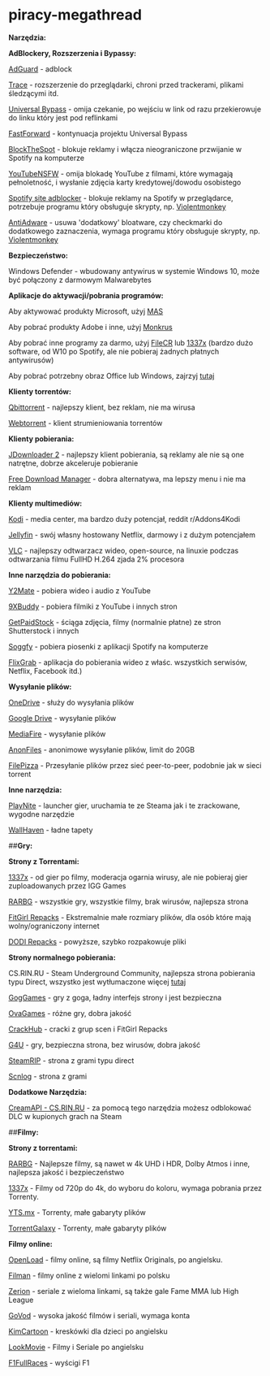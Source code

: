 # piracy-megathread


**Narzędzia:**

**AdBlockery, Rozszerzenia i Bypassy:**


[AdGuard](https://chrome.google.com/webstore/detail/adguard-adblocker/bgnkhhnnamicmpeenaelnjfhikgbkllg?hl=pl) - adblock

[Trace](https://chrome.google.com/webstore/detail/trace-online-tracking-pro/njkmjblmcfiobddjgebnoeldkjcplfjb) - rozszerzenie do przeglądarki, chroni przed trackerami, plikami śledzącymi itd.

[Universal Bypass](https://universal-bypass.org/) - omija czekanie, po wejściu w link od razu przekierowuje do linku który jest pod reflinkami

[FastForward](https://chrome.google.com/webstore/detail/fastforward/icallnadddjmdinamnolclfjanhfoafe/related) - kontynuacja projektu Universal Bypass

[BlockTheSpot](https://github.com/mrpond/BlockTheSpot) - blokuje reklamy i włącza nieograniczone przwijanie w Spotify na komputerze 

[YouTubeNSFW](https://youtubensfw.com/) - omija blokadę YouTube z filmami, które wymagają pełnoletność, i wysłanie zdjęcia karty kredytowej/dowodu osobistego

[Spotify site adblocker](https://gist.github.com/Simonwep/24f8cdcd6d32d86e929004013bd660ae) - blokuje reklamy na Spotify w przeglądarce, potrzebuje programu który obsługuje skrypty, np. [Violentmonkey](https://violentmonkey.github.io/) 

[AntiAdware](https://github.com/HandyUserscripts/AntiAdware##readme) - usuwa 'dodatkowy' bloatware, czy checkmarki do dodatkowego zaznaczenia, wymaga programu który obsługuje skrypty, np. [Violentmonkey](https://violentmonkey.github.io/) 

**Bezpieczeństwo:**

Windows Defender - wbudowany antywirus w systemie Windows 10, może być połączony z darmowym Malwarebytes



**Aplikacje do aktywacji/pobrania programów:**

Aby aktywować produkty Microsoft, użyj [MAS](https://github.com/massgravel/Microsoft-Activation-Scripts/releases)

Aby pobrać produkty Adobe i inne, użyj [Monkrus](http://w14.monkrus.ws)

Aby pobrać inne programy za darmo, użyj [FileCR](https://filecr.com) lub [1337x](https://1337x.to) (bardzo dużo software, od W10 po Spotify, ale nie pobieraj żadnych płatnych antywirusów)

Aby pobrać potrzebny obraz Office lub Windows, zajrzyj [tutaj](https://tb.rg-adguard.net/public.php)


**Klienty torrentów:**

[Qbittorrent](https://www.qbittorrent.org/) - najlepszy klient, bez reklam, nie ma wirusa

[Webtorrent](https://webtorrent.io) - klient strumieniowania torrentów

**Klienty pobierania:**

[JDownloader 2](https://jdownloader.org/pl/download/index) - najlepszy klient pobierania, są reklamy ale nie są one natrętne, dobrze akceleruje pobieranie

[Free Download Manager](https://www.freedownloadmanager.org/) - dobra alternatywa, ma lepszy menu i nie ma reklam

**Klienty multimediów:**

[Kodi](https://kodi.tv/) - media center, ma bardzo duży potencjał, reddit r/Addons4Kodi

[Jellyfin](https://jellyfin.org/) - swój własny hostowany Netflix, darmowy i z dużym potencjałem

[VLC](https://www.videolan.org/vlc/index.pl.html) -  najlepszy odtwarzacz wideo, open-source, na linuxie podczas odtwarzania filmu FullHD H.264 zjada 2% procesora 

**Inne narzędzia do pobierania:**

[Y2Mate](https://www.y2mate.com/) - pobiera wideo i audio z YouTube

[9XBuddy](https://9xbuddy.com/) - pobiera filmiki z YouTube i innych stron

[GetPaidStock](https://getpaidstock.com/) - ściąga zdjęcia, filmy (normalnie płatne) ze stron Shutterstock i innych

[Soggfy](https://github.com/Rafiuth/Soggfy) - pobiera piosenki z aplikacji Spotify na komputerze 

[FlixGrab](https://freegrabapp.com/product/flixgrab/) - aplikacja do pobierania wideo z właśc. wszystkich serwisów, Netflix, Facebook itd.)

**Wysyłanie plików:**

[OneDrive](https://onedrive.live.com/about/pl-pl/signin/) - służy do wysyłania plików 

[Google Drive](https://www.google.pl/intl/pl/drive/) - wysyłanie plików 

[MediaFire](https://www.mediafire.com/) - wysyłanie plików

[AnonFiles](https://anonfiles.com) - anonimowe wysyłanie plików, limit do 20GB

[FilePizza](https://file.pizza/) - Przesyłanie plików przez sieć peer-to-peer, podobnie jak w sieci torrent

**Inne narzędzia:**

[PlayNite](https://playnite.link/)  - launcher gier, uruchamia te ze Steama jak i te zrackowane, wygodne narzędzie

[WallHaven](https://wallhaven.cc/) - ładne tapety 



##**Gry:**


**Strony z Torrentami:**

[1337x](https://1337x.to/) - od gier po filmy, moderacja ogarnia wirusy, ale nie pobieraj gier zuploadowanych przez IGG Games

[RARBG](https://rarbg.to/) - wszystkie gry, wszystkie filmy, brak wirusów, najlepsza strona

[FitGirl Repacks](https://fitgirl-repacks.site/) - Ekstremalnie małe rozmiary plików, dla osób które mają wolny/ograniczony internet

[DODI Repacks](https://dodi-repacks.site/) - powyższe, szybko rozpakowuje pliki


**Strony normalnego pobierania:**

CS.RIN.RU - Steam Underground Community, najlepsza strona pobierania typu Direct, wszystko jest wytłumaczone więcej [tutaj](https://cs.rin.ru/forum/viewtopic.php?f=10&t=95461)


[GogGames](https://gog-games.com/) - gry z goga, ładny interfejs strony i jest bezpieczna

[OvaGames](https://ovagames.com/) - różne gry, dobra jakość

[CrackHub](https://crackhub.site/) - cracki z grup scen i FitGirl Repacks

[G4U](https://g4u.to/) - gry, bezpieczna strona, bez wirusów, dobra jakość

[SteamRIP](https://steamrip.com/) - strona z grami typu direct

[Scnlog](https://scnlog.me/) - strona z grami 

**Dodatkowe Narzędzia:**

[CreamAPI - CS.RIN.RU](https://cs.rin.ru/forum/viewtopic.php?f=29&t=70576) - za pomocą tego narzędzia możesz odblokować DLC w kupionych grach na Steam


##**Filmy:**

**Strony z torrentami:**

[RARBG](https://rarbg.to/) - Najlepsze filmy, są nawet w 4k UHD i HDR, Dolby Atmos i inne, najlepsza jakość i bezpieczeństwo

[1337x](https://1337x.to/) - Filmy od 720p do 4k, do wyboru do koloru, wymaga pobrania przez Torrenty.

[YTS.mx](https://yts.mx/) - Torrenty, małe gabaryty plików

[TorrentGalaxy](https://torrentgalaxy.to/) - Torrenty, małe gabaryty plików


**Filmy online:**

[OpenLoad](https://openloadmov.net/) - filmy online, są filmy
Netflix Originals, po angielsku.

[Filman](https://filman.cc/) - filmy online z wielomi linkami po polsku

[Zerion](https://zerion.cc/) - seriale z wieloma linkami, są także gale Fame MMA lub High League

[GoVod](https://govod.tv/) - wysoka jakość filmów i seriali, wymaga konta

[KimCartoon](https://kimcartoon.li/) - kreskówki dla dzieci po angielsku 

[LookMovie](https://lookmovie.io/) - Filmy i Seriale po angielsku

[F1FullRaces](https://f1fullraces.com) - wyścigi F1
